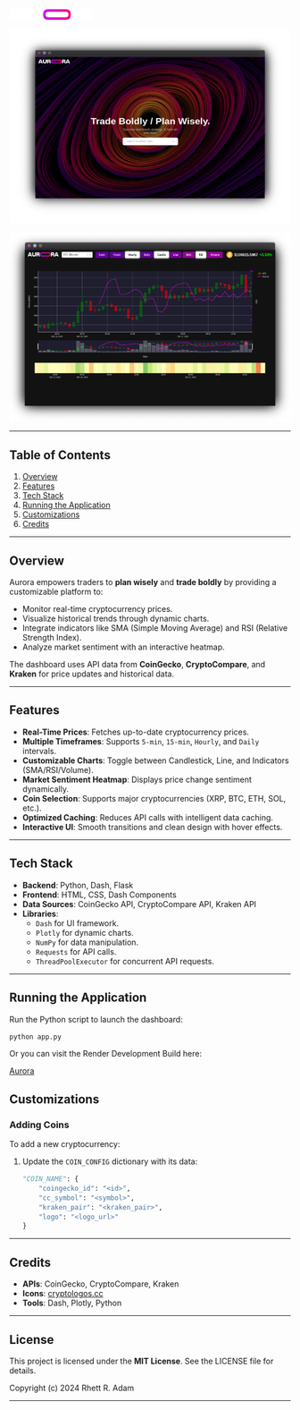 <img src="assets/aurora_logo.png" alt="Logo" width="150" />

![Home Page](assets/home.png)

![Dashboard](assets/main.png)

---

## **Table of Contents**

1. [Overview](#overview)
2. [Features](#features)
3. [Tech Stack](#tech-stack)
4. [Running the Application](#running-the-application)
5. [Customizations](#customizations)
6. [Credits](#credits)

---

## **Overview**

Aurora empowers traders to **plan wisely** and **trade boldly** by providing a customizable platform to:

- Monitor real-time cryptocurrency prices.
- Visualize historical trends through dynamic charts.
- Integrate indicators like SMA (Simple Moving Average) and RSI (Relative Strength Index).
- Analyze market sentiment with an interactive heatmap.

The dashboard uses API data from **CoinGecko**, **CryptoCompare**, and **Kraken** for price updates and historical data.

---

## **Features**

- **Real-Time Prices**: Fetches up-to-date cryptocurrency prices.
- **Multiple Timeframes**: Supports `5-min`, `15-min`, `Hourly`, and `Daily` intervals.
- **Customizable Charts**: Toggle between Candlestick, Line, and Indicators (SMA/RSI/Volume).
- **Market Sentiment Heatmap**: Displays price change sentiment dynamically.
- **Coin Selection**: Supports major cryptocurrencies (XRP, BTC, ETH, SOL, etc.).
- **Optimized Caching**: Reduces API calls with intelligent data caching.
- **Interactive UI**: Smooth transitions and clean design with hover effects.

---

## **Tech Stack**

- **Backend**: Python, Dash, Flask
- **Frontend**: HTML, CSS, Dash Components
- **Data Sources**: CoinGecko API, CryptoCompare API, Kraken API
- **Libraries**:
  - `Dash` for UI framework.
  - `Plotly` for dynamic charts.
  - `NumPy` for data manipulation.
  - `Requests` for API calls.
  - `ThreadPoolExecutor` for concurrent API requests.

---

## **Running the Application**

Run the Python script to launch the dashboard:

```bash
python app.py
```

Or you can visit the Render Development Build here:

[Aurora](httpshttps://aurora-vens.onrender.com/)

## **Customizations**

### **Adding Coins**
To add a new cryptocurrency:
1. Update the `COIN_CONFIG` dictionary with its data:
   ```python
   "COIN_NAME": {
       "coingecko_id": "<id>",
       "cc_symbol": "<symbol>",
       "kraken_pair": "<kraken_pair>",
       "logo": "<logo_url>"
   }
   ```
---

## **Credits**

- **APIs**: CoinGecko, CryptoCompare, Kraken
- **Icons**: [cryptologos.cc](https://cryptologos.cc)
- **Tools**: Dash, Plotly, Python

---

## **License**

This project is licensed under the **MIT License**. See the LICENSE file for details.

Copyright (c) 2024 Rhett R. Adam

---

